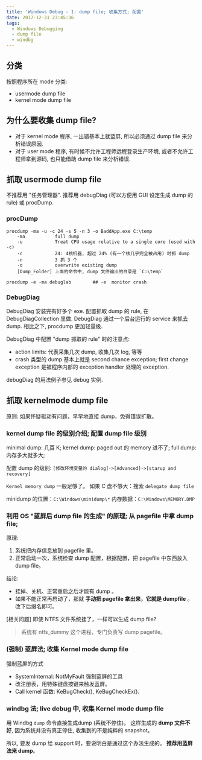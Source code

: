 ```yaml
---
title: 'Windows Debug - 1: dump file; 收集方式; 配置'
date: 2017-12-31 23:45:36
tags:
  - Windows Debugging
  - dump file
  - windbg
---
```



## 分类
按照程序所在 mode 分类:
+ usermode dump file
+ kernel mode dump file


## 为什么要收集 dump file?
+ 对于 kernel mode 程序, 一出错基本上就蓝屏, 所以必须通过 dump file 来分析错误原因.
+ 对于 user mode 程序, 有时候不允许工程师远程登录生产环境, 或者不允许工程师拿到源码,
也只能借助 dump file 来分析错误.


## 抓取 usermode dump file
不推荐用 "任务管理器". 
推荐用 debugDiag (可以方便用 GUI 设定生成 dump 的 rule) 或 procDump.
### procDump
```
procdump -ma -u -c 24 -s 5 -n 3 -o BaddApp.exe C:\temp
    -ma           full dump
    -u            Treat CPU usage relative to a single core (used with -c)
    -c            24: 4核机器, 超过 24% (有一个核几乎完全被占用) 时抓 dump
    -n            3 抓 3 个
    -o            overwrite existing dump
    [Dump_Folder] 上面的命令中, dump 文件输出的目录是 `C:\temp`

procdump -e -ma debuglab        ## -e  monitor crash
```
### DebugDiag 
DebugDiag 安装完有好多个 exe. 配置抓取 dump 的 rule, 在 DebugDiagCollection 里做.
DebugDiag 通过一个后台运行的 service 来抓去 dump. 相比之下, procdump 更加轻量级.

DebugDiag 中配置 "dump 抓取的 rule" 时的注意点:
+ action limits: 代表采集几次 dump, 收集几次 log, 等等
+ crash 类型的 dump 基本上就是 second chance exception;
  first change exception 是被程序内部的 exception handler 处理的 exception.

debugDiag 的用法例子参见 debug 实例.


## 抓取 kernelmode dump file
原则: 如果怀疑驱动有问题，早早地直接 dump，免得错误扩散。

### kernel dump file 的级别介绍; 配置 dump file 级别
minimal dump: 几百 K; 
kernel dump: paged out 的 memory 进不了; 
full dump: 内存多大就多大;

配置 dump 的级别:
`[修改环境变量的 dialog]->[Advanced]->[starup and recovery]`

`Kernel memory dump` 一般足够了。
如果 C 盘不够大：搜索 `delegate dump file`

minidump 的位置：`C:\Windows\minidump\*`
内存数据：`C:\Windows\MEMORY.DMP`

### 利用 OS "蓝屏后 dump file 的生成" 的原理; 从 pagefile 中拿 dump file;
原理:
1. 系统把内存信息放到 pagefile 里。
2. 正常启动一次，系统检查 dump 配置，根据配置，把 pagefile 中东西放入 dump file。

结论:
+ 挂掉、关机、正常重启之后才能有 dump 。
+ 如果不能正常再启动了，那就 **手动把 pagefile 拿出来，它就是 dumpfile** 。改下后缀名即可。

[相关问题] 即使 NTFS 文件系统挂了，一样可以生成 dump file?
> 系统有 ntfs_dummy 这个进程，专门负责写 dump pagefile。

### (强制) 蓝屏法; 收集 Kernel mode dump file
强制蓝屏的方式
+ SystemInternal: NotMyFault 强制蓝屏的工具
+ 改注册表，用特殊键盘按键来触发蓝屏。
+ Call kernel 函数: KeBugCheck(), KeBugCheckEx().

### windbg 法; live debug 中, 收集 Kernel mode dump file
用 Windbg `dump` 命令直接生成dump (系统不停住)。
这样生成的 **dump 文件不好**, 因为系统并没有真正停住, 收集到的不是纯粹的 snapshot。

所以, 要发 dump 给 support 时，要说明白是通过这个办法生成的。
**推荐用蓝屏法来 dump**。
